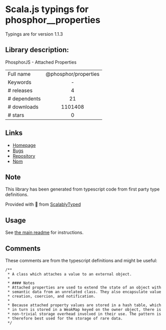 
# Scala.js typings for phosphor__properties

Typings are for version 1.1.3

## Library description:
PhosphorJS - Attached Properties

|                    |                 |
| ------------------ | :-------------: |
| Full name          | @phosphor/properties |
| Keywords           | - |
| # releases         | 4 |
| # dependents       | 21 |
| # downloads        | 1101408 |
| # stars            | 0 |

## Links
- [Homepage](https://github.com/phosphorjs/phosphor)
- [Bugs](https://github.com/phosphorjs/phosphor/issues)
- [Repository](https://github.com/phosphorjs/phosphor)
- [Npm](https://www.npmjs.com/package/%40phosphor%2Fproperties)
    


## Note
This library has been generated from typescript code from first party type definitions.

Provided with :purple_heart: from [ScalablyTyped](https://github.com/oyvindberg/ScalablyTyped)

## Usage
See [the main readme](../../readme.md) for instructions.

## Comments

These comments are from the typescript definitions and might be useful:
```
/**
 * A class which attaches a value to an external object.
 *
 * #### Notes
 * Attached properties are used to extend the state of an object with
 * semantic data from an unrelated class. They also encapsulate value
 * creation, coercion, and notification.
 *
 * Because attached property values are stored in a hash table, which
 * in turn is stored in a WeakMap keyed on the owner object, there is
 * non-trivial storage overhead involved in their use. The pattern is
 * therefore best used for the storage of rare data.
 */

```

